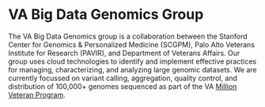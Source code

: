 # VA Big Data Genomics Group

The VA Big Data Genomics group is a collaboration between the Stanford Center for Genomics & Personalized Medicine (SCGPM), Palo Alto Veterans Institute for Research (PAVIR), and Department of Veterans Affairs. Our group uses cloud technologies to identify and implement effective practices for managing, characterizing, and analyzing large genomic datasets. We are currently focussed on variant calling, aggregation, quality control, and distribution of 100,000+ genomes sequenced as part of the VA [Million Veteran Program](https://www.research.va.gov/mvp/).
